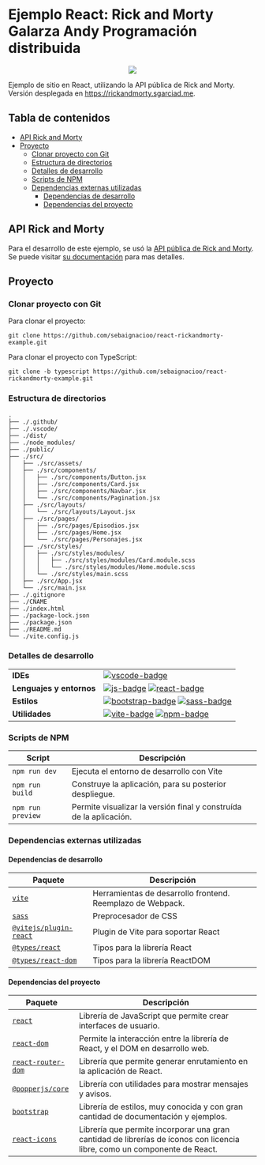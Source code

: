 # Ejemplo React: Rick and Morty Galarza Andy Programación distribuida

<p align="center">
    <img src="https://www.latercera.com/resizer/wYOVxpChZfy-GAe1pocnF7oUp68=/900x600/smart/cloudfront-us-east-1.images.arcpublishing.com/copesa/MITDV2TMLRAIBAOKSLREQAFNTA.jpeg">
</p>

Ejemplo de sitio en React, utilizando la API pública de Rick and Morty. Versión desplegada en https://rickandmorty.sgarciad.me.

## Tabla de contenidos <!-- omit from toc -->

- [API Rick and Morty](#api-rick-and-morty)
- [Proyecto](#proyecto)
  - [Clonar proyecto con Git](#clonar-proyecto-con-git)
  - [Estructura de directorios](#estructura-de-directorios)
  - [Detalles de desarrollo](#detalles-de-desarrollo)
  - [Scripts de NPM](#scripts-de-npm)
  - [Dependencias externas utilizadas](#dependencias-externas-utilizadas)
    - [Dependencias de desarrollo](#dependencias-de-desarrollo)
    - [Dependencias del proyecto](#dependencias-del-proyecto)

## API Rick and Morty

Para el desarrollo de este ejemplo, se usó la [API pública de Rick and Morty][ram-api-web]. Se puede visitar [su documentación][ram-api-docs-web] para mas detalles.

## Proyecto

### Clonar proyecto con Git

Para clonar el proyecto:

```
git clone https://github.com/sebaignacioo/react-rickandmorty-example.git
```

Para clonar el proyecto con TypeScript:

```
git clone -b typescript https://github.com/sebaignacioo/react-rickandmorty-example.git
```

### Estructura de directorios

```
.
├── ./.github/
├── ./.vscode/
├── ./dist/
├── ./node_modules/
├── ./public/
├── ./src/
│   ├── ./src/assets/
│   ├── ./src/components/
│   │   ├── ./src/components/Button.jsx
│   │   ├── ./src/components/Card.jsx
│   │   ├── ./src/components/Navbar.jsx
│   │   └── ./src/components/Pagination.jsx
│   ├── ./src/layouts/
│   │   └── ./src/layouts/Layout.jsx
│   ├── ./src/pages/
│   │   ├── ./src/pages/Episodios.jsx
│   │   ├── ./src/pages/Home.jsx
│   │   └── ./src/pages/Personajes.jsx
│   ├── ./src/styles/
│   │   ├── ./src/styles/modules/
│   │   │   ├── ./src/styles/modules/Card.module.scss
│   │   │   └── ./src/styles/modules/Home.module.scss
│   │   └── ./src/styles/main.scss
│   ├── ./src/App.jsx
│   └── ./src/main.jsx
├── ./.gitignore
├── ./CNAME
├── ./index.html
├── ./package-lock.json
├── ./package.json
├── ./README.md
└── ./vite.config.js
```

### Detalles de desarrollo

|                          |                                                               |
| ------------------------ | ------------------------------------------------------------- |
| **IDEs**                 | [![vscode-badge]][vscode-web]                                 |
| **Lenguajes y entornos** | [![js-badge]][js-web] [![react-badge]][react-web]             |
| **Estilos**              | [![bootstrap-badge]][bootstrap-web] [![sass-badge]][sass-web] |
| **Utilidades**           | [![vite-badge]][vite-web] [![npm-badge]][npm-web]             |

### Scripts de NPM

| Script            | Descripción                                                        |
| ----------------- | ------------------------------------------------------------------ |
| `npm run dev`     | Ejecuta el entorno de desarrollo con Vite                          |
| `npm run build`   | Construye la aplicación, para su posterior despliegue.             |
| `npm run preview` | Permite visualizar la versión final y construída de la aplicación. |

### Dependencias externas utilizadas

#### Dependencias de desarrollo

| Paquete                           | Descripción                                                |
| --------------------------------- | ---------------------------------------------------------- |
| [`vite`][devdep1]                 | Herramientas de desarrollo frontend. Reemplazo de Webpack. |
| [`sass`][devdep2]                 | Preprocesador de CSS                                       |
| [`@vitejs/plugin-react`][devdep3] | Plugin de Vite para soportar React                         |
| [`@types/react`][devdep4]         | Tipos para la librería React                               |
| [`@types/react-dom`][devdep5]     | Tipos para la librería ReactDOM                            |

#### Dependencias del proyecto

| Paquete                    | Descripción                                                                                                               |
| -------------------------- | ------------------------------------------------------------------------------------------------------------------------- |
| [`react`][dep1]            | Librería de JavaScript que permite crear interfaces de usuario.                                                           |
| [`react-dom`][dep2]        | Permite la interacción entre la librería de React, y el DOM en desarrollo web.                                            |
| [`react-router-dom`][dep3] | Librería que permite generar enrutamiento en la aplicación de React.                                                      |
| [`@popperjs/core`][dep4]   | Librería con utilidades para mostrar mensajes y avisos.                                                                   |
| [`bootstrap`][dep5]        | Librería de estilos, muy conocida y con gran cantidad de documentación y ejemplos.                                        |
| [`react-icons`][dep6]      | Librería que permite incorporar una gran cantidad de librerías de íconos con licencia libre, como un componente de React. |

[ram-api-docs-web]: https://rickandmortyapi.com/documentation
[ram-api-web]: https://rickandmortyapi.com/documentation
[vscode-badge]: https://img.shields.io/badge/Visual%20Studio%20Code-007ACC?logo=visualstudiocode&logoColor=fff&style=for-the-badge
[vscode-web]: https://code.visualstudio.com/
[js-badge]: https://img.shields.io/badge/JavaScript-F7DF1E?logo=javascript&logoColor=000&style=for-the-badge
[js-web]: https://developer.mozilla.org/es/docs/Web/JavaScript
[react-badge]: https://img.shields.io/badge/React-61DAFB?logo=react&logoColor=000&style=for-the-badge
[react-web]: https://reactjs.org/
[sass-badge]: https://img.shields.io/badge/Sass-C69?logo=sass&logoColor=fff&style=for-the-badge
[sass-web]: https://sass-lang.com/
[bootstrap-badge]: https://img.shields.io/badge/Bootstrap-7952B3?logo=bootstrap&logoColor=fff&style=for-the-badge
[bootstrap-web]: https://getbootstrap.com/
[vite-badge]: https://img.shields.io/badge/Vite-646CFF?logo=vite&logoColor=fff&style=for-the-badge
[vite-web]: https://vitejs.dev/
[npm-badge]: https://img.shields.io/badge/npm-CB3837?logo=npm&logoColor=fff&style=for-the-badge
[npm-web]: https://www.npmjs.com/
[devdep1]: https://www.npmjs.com/package/vite
[devdep2]: https://www.npmjs.com/package/sass
[devdep3]: https://www.npmjs.com/package/@vitejs/plugin-react
[devdep4]: https://www.npmjs.com/package/@types/react
[devdep5]: https://www.npmjs.com/package/@types/react-dom
[dep1]: https://www.npmjs.com/package/react
[dep2]: https://www.npmjs.com/package/react-dom
[dep3]: https://www.npmjs.com/package/react-router-dom
[dep4]: https://www.npmjs.com/package/@popperjs/coreOK
[dep5]: https://www.npmjs.com/package/bootstrap
[dep6]: https://www.npmjs.com/package/react-icons
